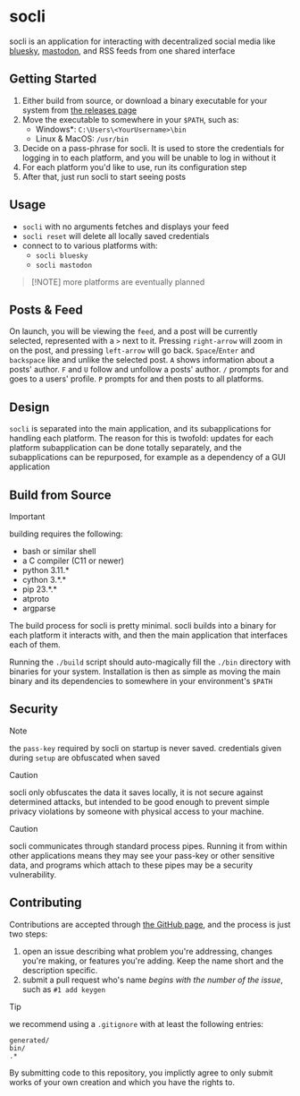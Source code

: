 # socli

socli is an application for interacting
with decentralized social media like
[bluesky](https://bsky.app/),
[mastodon](https://joinmastodon.org/),
and RSS feeds from one shared interface

## Getting Started

1. Either build from source,
or download a binary executable for your system from
[the releases page](https://github.com/JohnAlexCO/socli/releases)
2. Move the executable to somewhere in your `$PATH`,
such as:
    - Windows\*: `C:\Users\<YourUsername>\bin`
    - Linux & MacOS: `/usr/bin`
3. Decide on a pass-phrase for socli.
It is used to store the credentials
for logging in to each platform,
and you will be unable to log in without it
4. For each platform you'd like to use,
run its configuration step
5. After that, just run socli to start seeing posts

## Usage
- `socli` with no arguments fetches and displays your feed
- `socli reset` will delete all locally saved credentials
- connect to to various platforms with:
    - `socli bluesky`
    - `socli mastodon`

> [!NOTE] more platforms are eventually planned

## Posts & Feed
On launch, you will be viewing the `feed`, and a post will be
currently selected, represented with a `>` next to it.
Pressing `right-arrow` will zoom in on the post,
and pressing `left-arrow` will go back.
`Space`/`Enter` and `backspace` like and unlike the selected post.
`A` shows information about a posts' author.
`F` and `U` follow and unfollow a posts' author.
`/` prompts for and goes to a users' profile.
`P` prompts for and then posts to all platforms.

## Design

`socli` is separated into the main application,
and its subapplications for handling each platform.
The reason for this is twofold: updates for each
platform subapplication can be done totally
separately, and the subapplications can be
repurposed, for example as a dependency of a GUI application

## Build from Source

> [!IMPORTANT]
> building requires the following:
> - bash or similar shell
> - a C compiler (C11 or newer)
> - python 3.11.\*
> - cython 3.\*.\*
> - pip 23.\*.\*
> - atproto
> - argparse

The build process for socli is pretty minimal.
socli builds into a binary for each platform
it interacts with, and then the main application
that interfaces each of them.

Running the `./build` script should auto-magically
fill the `./bin` directory with binaries for your system.
Installation is then as simple as moving
the main binary and its dependencies to somewhere
in your environment's `$PATH`

## Security

> [!NOTE]
> the `pass-key` required by socli on startup
> is never saved.
> credentials given during `setup` are obfuscated when saved

> [!CAUTION]
> socli only obfuscates the data it saves locally,
> it is not secure against determined attacks,
> but intended to be good enough to prevent
> simple privacy violations by someone
> with physical access to your machine.

> [!CAUTION]
> socli communicates through standard process pipes.
> Running it from within other applications
> means they may see your pass-key or other
> sensitive data,
> and programs which attach to these pipes may
> be a security vulnerability.

## Contributing

Contributions are accepted through
[the GitHub page](https://github.com/JohnAlexCO/socli),
and the process is just two steps:

1. open an issue describing what problem you're addressing, changes you're making, or features you're adding. Keep the name short and the description specific.
2. submit a pull request who's name _begins with the number of the issue_, such as `#1 add keygen`

> [!TIP]
> we recommend using a `.gitignore` with at least the following entries:
> ```
> generated/
> bin/
> .*
> ```

By submitting code to this repository, you implictly
agree to only submit works of your own creation
and which you have the rights to.